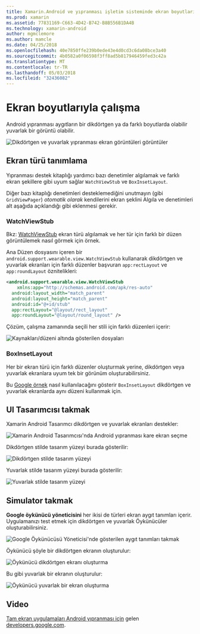 ```yaml
---
title: Xamarin.Android ve yıpranması işletim sisteminde ekran boyutlarına ile çalışma
ms.prod: xamarin
ms.assetid: 77831169-C663-4D42-B742-B8B556B1DA4B
ms.technology: xamarin-android
author: mgmclemore
ms.author: mamcle
ms.date: 04/25/2018
ms.openlocfilehash: 40e7850ffe239b0ede43e4d0cd3c6da08bce3a40
ms.sourcegitcommit: 4b0582a0f06598f3ff8ad5b817946459fed3c42a
ms.translationtype: MT
ms.contentlocale: tr-TR
ms.lasthandoff: 05/03/2018
ms.locfileid: "32436082"
---
```

# <a name="working-with-screen-sizes"></a>Ekran boyutlarıyla çalışma

Android yıpranması aygıtların bir dikdörtgen ya da farklı boyutlarda olabilir yuvarlak bir görüntü olabilir.

![Dikdörtgen ve yuvarlak yıpranması ekran görüntüleri görüntüler](screen-sizes-images/moyeu-wear.png)

## <a name="identifying-screen-type"></a>Ekran türü tanımlama

Yıpranması destek kitaplığı yardımcı bazı denetimler algılamak ve farklı ekran şekillere gibi uyum sağlar `WatchViewStub` ve `BoxInsetLayout`.

Diğer bazı kitaplığı denetimleri desteklemediğini unutmayın (gibi `GridViewPager`) *otomatik olarak* kendilerini ekran şeklini Algıla ve denetimleri alt aşağıda açıklandığı gibi eklenmesi gerekir.

### <a name="watchviewstub"></a>WatchViewStub

Bkz: [WatchViewStub](https://developer.xamarin.com/samples/WatchViewStub/) ekran türü algılamak ve her tür için farklı bir düzen görüntülemek nasıl görmek için örnek.

Ana Düzen dosyasını içeren bir `android.support.wearable.view.WatchViewStub` kullanarak dikdörtgen ve yuvarlak ekranları için farklı düzenler başvuran `app:rectLayout` ve `app:roundLayout` öznitelikleri:

```xml
<android.support.wearable.view.WatchViewStub
    xmlns:app="http://schemas.android.com/apk/res-auto"
  android:layout_width="match_parent"
  android:layout_height="match_parent"
  android:id="@+id/stub"
  app:rectLayout="@layout/rect_layout"
  app:roundLayout="@layout/round_layout" />
```

Çözüm, çalışma zamanında seçili her stili için farklı düzenleri içerir:

![Kaynakları/düzeni altında gösterilen dosyaları](screen-sizes-images/solution.png)


### <a name="boxinsetlayout"></a>BoxInsetLayout

Her bir ekran türü için farklı düzenler oluşturmak yerine, dikdörtgen veya yuvarlak ekranlara uyum tek bir görünüm oluşturabilirsiniz.

Bu [Google örnek](https://developer.android.com/training/wearables/ui/layouts.html#same-layout) nasıl kullanılacağını gösterir `BoxInsetLayout` dikdörtgen ve yuvarlak ekranlarda aynı düzeni kullanmak için.


## <a name="wear-ui-designer"></a>UI Tasarımcısı takmak

Xamarin Android Tasarımcı dikdörtgen ve yuvarlak ekranları destekler:

![Xamarin Android Tasarımcısı'nda Android yıpranması kare ekran seçme](screen-sizes-images/design-screen-type.png)

Dikdörtgen stilde tasarım yüzeyi burada gösterilir:

![Dikdörtgen stilde tasarım yüzeyi](screen-sizes-images/design-rect.png) 

Yuvarlak stilde tasarım yüzeyi burada gösterilir:

![Yuvarlak stilde tasarım yüzeyi](screen-sizes-images/design-round.png)


## <a name="wear-simulator"></a>Simulator takmak

**Google öykünücü yöneticisini** her ikisi de türleri ekran aygıt tanımları içerir. Uygulamanızı test etmek için dikdörtgen ve yuvarlak Öykünücüler oluşturabilirsiniz.

![Google Öykünücüsü Yöneticisi'nde gösterilen aygıt tanımları takmak](screen-sizes-images/emulator-devices.png)

Öykünücü şöyle bir dikdörtgen ekranın oluşturulur:

![Öykünücü dikdörtgen ekranı oluşturma](screen-sizes-images/recipe-2.png) 

Bu gibi yuvarlak bir ekranın oluşturulur:

![Öykünücü yuvarlak bir ekran oluşturma](screen-sizes-images/recipe-2-round.png)

## <a name="video"></a>Video

[Tam ekran uygulamaları Android yıpranması için](https://www.youtube.com/watch?v=naf_WbtFAlY) gelen [developers.google.com](https://www.youtube.com/channel/UC_x5XG1OV2P6uZZ5FSM9Ttw).

